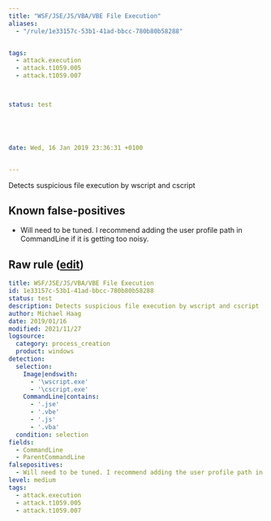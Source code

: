 ```yaml
---
title: "WSF/JSE/JS/VBA/VBE File Execution"
aliases:
  - "/rule/1e33157c-53b1-41ad-bbcc-780b80b58288"


tags:
  - attack.execution
  - attack.t1059.005
  - attack.t1059.007



status: test





date: Wed, 16 Jan 2019 23:36:31 +0100


---
```


Detects suspicious file execution by wscript and cscript

<!--more-->


## Known false-positives

* Will need to be tuned. I recommend adding the user profile path in CommandLine if it is getting too noisy.




## Raw rule ([edit](https://github.com/SigmaHQ/sigma/edit/master/rules/windows/process_creation/proc_creation_win_susp_script_execution.yml))
```yaml
title: WSF/JSE/JS/VBA/VBE File Execution
id: 1e33157c-53b1-41ad-bbcc-780b80b58288
status: test
description: Detects suspicious file execution by wscript and cscript
author: Michael Haag
date: 2019/01/16
modified: 2021/11/27
logsource:
  category: process_creation
  product: windows
detection:
  selection:
    Image|endswith:
      - '\wscript.exe'
      - '\cscript.exe'
    CommandLine|contains:
      - '.jse'
      - '.vbe'
      - '.js'
      - '.vba'
  condition: selection
fields:
  - CommandLine
  - ParentCommandLine
falsepositives:
  - Will need to be tuned. I recommend adding the user profile path in CommandLine if it is getting too noisy.
level: medium
tags:
  - attack.execution
  - attack.t1059.005
  - attack.t1059.007
  

```
